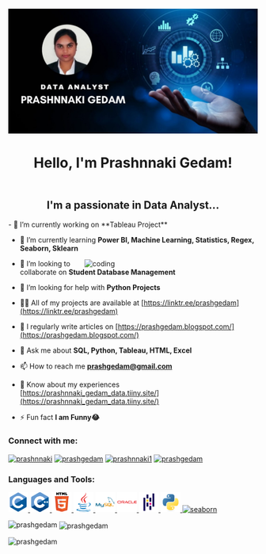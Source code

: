 ![logo](https://github.com/prashgedam/prashgedam/blob/main/bannerprash1.jpg)
<html lang="en">
<head>
    <meta charset="UTF-8">
    <meta name="viewport" content="width=device-width, initial-scale=1.0">
</head>
<body>
    <header>
        <h1>Hello, I'm Prashnnaki Gedam!</h1>
    </header>
    <section>
       <h2><center>I'm a passionate in Data Analyst...</center></h2>
    </section>
- 🔭 I’m currently working on **Tableau Project**

- 🌱 I’m currently learning **Power BI, Machine Learning, Statistics, Regex, Seaborn, Sklearn**

  <img align="right" alt="coding" width="350" src="https://i.pinimg.com/originals/e7/26/c7/e726c74ac081eed50feee1433d12c998.gif">

- 👯 I’m looking to collaborate on **Student Database Management**

- 🤝 I’m looking for help with **Python Projects**

- 👨‍💻 All of my projects are available at [https://linktr.ee/prashgedam](https://linktr.ee/prashgedam)

- 📝 I regularly write articles on [https://prashgedam.blogspot.com/](https://prashgedam.blogspot.com/)

- 💬 Ask me about **SQL, Python, Tableau, HTML, Excel**

- 📫 How to reach me **prashgedam@gmail.com**

- 📄 Know about my experiences [https://prashnnaki_gedam_data.tiiny.site/](https://prashnnaki_gedam_data.tiiny.site/)

- ⚡ Fun fact **I am Funny😂**

<h3 align="left">Connect with me:</h3>
<p align="left">
<a href="https://twitter.com/prashnnaki" target="blank"><img align="center" src="https://raw.githubusercontent.com/rahuldkjain/github-profile-readme-generator/master/src/images/icons/Social/twitter.svg" alt="prashnnaki" height="30" width="40" /></a>
<a href="https://linkedin.com/in/prashgedam" target="blank"><img align="center" src="https://raw.githubusercontent.com/rahuldkjain/github-profile-readme-generator/master/src/images/icons/Social/linked-in-alt.svg" alt="prashgedam" height="30" width="40" /></a>
<a href="https://fb.com/prashnnaki1" target="blank"><img align="center" src="https://raw.githubusercontent.com/rahuldkjain/github-profile-readme-generator/master/src/images/icons/Social/facebook.svg" alt="prashnnaki1" height="30" width="40" /></a>
<a href="https://www.hackerrank.com/prashgedam" target="blank"><img align="center" src="https://raw.githubusercontent.com/rahuldkjain/github-profile-readme-generator/master/src/images/icons/Social/hackerrank.svg" alt="prashgedam" height="30" width="40" /></a>
</p>

<h3 align="left">Languages and Tools:</h3>
<p align="left"> <a href="https://www.cprogramming.com/" target="_blank" rel="noreferrer"> <img src="https://raw.githubusercontent.com/devicons/devicon/master/icons/c/c-original.svg" alt="c" width="40" height="40"/> </a> <a href="https://www.w3schools.com/cpp/" target="_blank" rel="noreferrer"> <img src="https://raw.githubusercontent.com/devicons/devicon/master/icons/cplusplus/cplusplus-original.svg" alt="cplusplus" width="40" height="40"/> </a> <a href="https://www.w3.org/html/" target="_blank" rel="noreferrer"> <img src="https://raw.githubusercontent.com/devicons/devicon/master/icons/html5/html5-original-wordmark.svg" alt="html5" width="40" height="40"/> </a> <a href="https://www.java.com" target="_blank" rel="noreferrer"> <img src="https://raw.githubusercontent.com/devicons/devicon/master/icons/java/java-original.svg" alt="java" width="40" height="40"/> </a> <a href="https://www.mysql.com/" target="_blank" rel="noreferrer"> <img src="https://raw.githubusercontent.com/devicons/devicon/master/icons/mysql/mysql-original-wordmark.svg" alt="mysql" width="40" height="40"/> </a> <a href="https://www.oracle.com/" target="_blank" rel="noreferrer"> <img src="https://raw.githubusercontent.com/devicons/devicon/master/icons/oracle/oracle-original.svg" alt="oracle" width="40" height="40"/> </a> <a href="https://pandas.pydata.org/" target="_blank" rel="noreferrer"> <img src="https://raw.githubusercontent.com/devicons/devicon/2ae2a900d2f041da66e950e4d48052658d850630/icons/pandas/pandas-original.svg" alt="pandas" width="40" height="40"/> </a> <a href="https://www.python.org" target="_blank" rel="noreferrer"> <img src="https://raw.githubusercontent.com/devicons/devicon/master/icons/python/python-original.svg" alt="python" width="40" height="40"/> </a> <a href="https://seaborn.pydata.org/" target="_blank" rel="noreferrer"> <img src="https://seaborn.pydata.org/_images/logo-mark-lightbg.svg" alt="seaborn" width="40" height="40"/> </a> </p>

<p><img align="left" src="https://github-readme-stats.vercel.app/api/top-langs?username=prashgedam&show_icons=true&locale=en&layout=compact" alt="prashgedam" /></p>

<p>&nbsp;<img align="center" src="https://github-readme-stats.vercel.app/api?username=prashgedam&show_icons=true&locale=en" alt="prashgedam" /></p>

<p><img align="center" src="https://github-readme-streak-stats.herokuapp.com/?user=prashgedam&" alt="prashgedam" /></p>
